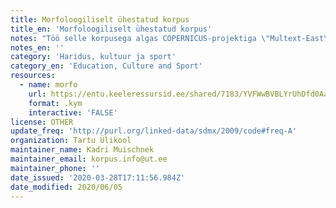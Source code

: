 ```yaml
---
title: Morfoloogiliselt ühestatud korpus
title_en: 'Morfoloogiliselt ühestatud korpus'
notes: "Töö selle korpusega algas COPERNICUS-projektiga \"Multext-East\" (1995-1997), mil ühestati G. Orwelli \"1984\". Valdav osa korpusest, 400 000 sõna, ühestati 2002-2003 riikliku sihtprogrammi \"Eesti keel ja rahvuskultuur\" toel. Põhilised tegijad on olnud: Külli Habicht, Heiki-Jaan Kaalep, Neeme Kahusk, Kadri Muishnek, Heili Orav, Andriela Rääbis, Kadri Vider.\r\nhttps://www.cl.ut.ee/korpused/morfkorpus/index.php?lang=et"
notes_en: ''
category: 'Haridus, kultuur ja sport'
category_en: 'Education, Culture and Sport'
resources:
  - name: morfo
    url: https://entu.keeleressursid.ee/shared/7183/YVFWwBVBLYrUhDfd0AaqruNmur90zHRvqDRZwxddvXM8vPG2d3QcOwPrOlfz3se8
    format: .kym
    interactive: 'FALSE'
license: OTHER
update_freq: 'http://purl.org/linked-data/sdmx/2009/code#freq-A'
organization: Tartu Ülikool
maintainer_name: Kadri Muischnek
maintainer_email: korpus.info@ut.ee
maintainer_phone: ''
date_issued: '2020-03-28T17:11:56.984Z'
date_modified: 2020/06/05
---
```


